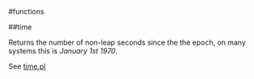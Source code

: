 #functions

##time

Returns the number of non-leap seconds since the the epoch, on many systems this is *January 1st 1970*.

See [time.pl](https://raw.github.com/ReneNyffenegger/development_misc/master/perl/language/functions/time.pl)
